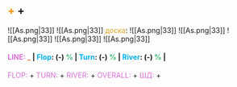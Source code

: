 ## <span style="color:rgb(255, 140, 0)">+</span> +
![[As.png|33]] ![[As.png|33]]   <span style="color:rgb(218, 165, 32)">доска</span>: ![[As.png|33]] ![[As.png|33]] ![[As.png|33]]    ![[As.png|33]]    ![[As.png|33]]
#### <span style="color:rgb(218, 112, 214)">LINE:</span> <span style="font-weight:bold; color:rgb(255, 99, 71)">_ </span>| <span style="color:rgb(0, 176, 240)">Flop</span>:  (-) <span style="color:rgb(60, 179, 113)">%</span> | <span style="color:rgb(0, 176, 240)">Turn</span>: (-) <span style="color:rgb(60, 179, 113)">%</span> | <span style="color:rgb(0, 176, 240)">River</span>: (-) <span style="color:rgb(60, 179, 113)">%</span> |

<span style="color:rgb(218, 112, 214)">FLOP:</span> +
<span style="color:rgb(218, 112, 214)">TURN:</span> +
<span style="color:rgb(218, 112, 214)">RIVER:</span> +
<span style="color:rgb(218, 112, 214)">OVERALL:</span> +
<span style="color:rgb(218, 112, 214)">ШД:</span> +